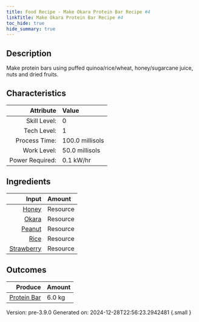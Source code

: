 ```yaml
---
title: Food Recipe - Make Okara Protein Bar Recipe #4
linkTitle: Make Okara Protein Bar Recipe #4
toc_hide: true
hide_summary: true
---
```


## Description
Make protein bars using puffed quinoa/rice/wheat, honey/sugarcane juice, nuts and dried fruits.

## Characteristics

| Attribute      | Value |
|--------:|:------|
|Skill Level:|0|
|Tech Level:|1|
|Process Time:|100.0 millisols|
|Work Level:|50.0 millisols|
|Power Required:|0.1 kW/hr|

## Ingredients

| Input      | Amount |
|--------:|:------|
|[Honey](/docs/definitions/resource/honey)|Resource|0.5 kg|
|[Okara](/docs/definitions/resource/okara)|Resource|2.0 kg|
|[Peanut](/docs/definitions/resource/peanut)|Resource|1.0 kg|
|[Rice](/docs/definitions/resource/rice)|Resource|2.0 kg|
|[Strawberry](/docs/definitions/resource/strawberry)|Resource|0.5 kg|

## Outcomes


| Produce      | Amount |
|--------:|:------|
|[Protein Bar](/docs/definitions/resource/protein-bar)|6.0 kg|


Version: pre-3.9.0 Generated on: 2024-12-28T22:56:23.2942481
{.small }

